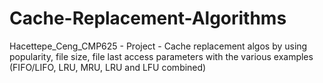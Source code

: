# Cache-Replacement-Algorithms
Hacettepe_Ceng_CMP625 - Project - Cache replacement algos by using popularity, file size, file last access parameters with the various examples (FIFO/LIFO, LRU, MRU, LRU and LFU combined)
